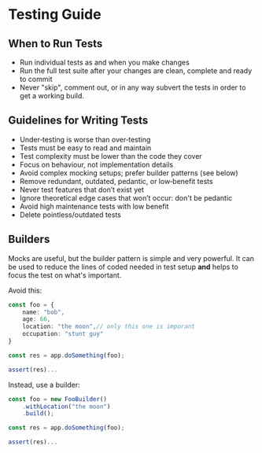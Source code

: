 # Testing Guide

## When to Run Tests

- Run individual tests as and when you make changes
- Run the full test suite after your changes are clean, complete and ready to commit
- Never "skip", comment out, or in any way subvert the tests in order to get a working build.

## Guidelines for Writing Tests

- Under‑testing is worse than over‑testing
- Tests must be easy to read and maintain
- Test complexity must be lower than the code they cover
- Focus on behaviour, not implementation details
- Avoid complex mocking setups; prefer builder patterns (see below)
- Remove redundant, outdated, pedantic, or low‑benefit tests
- Never test features that don’t exist yet
- Ignore theoretical edge cases that won’t occur: don't be pedantic
- Avoid high maintenance tests with low benefit
- Delete pointless/outdated tests

## Builders

Mocks are useful, but the builder pattern is simple and very powerful. It can be used to reduce the lines of coded needed in test setup **and** helps to focus the test on what's important.

Avoid this:

```typescript
const foo = {
    name: "bob",
    age: 66,
    location: "the moon",// only this one is imporant
    occupation: "stunt guy"
}

const res = app.doSomething(foo);

assert(res)...
```

Instead, use a builder:
```typescript
const foo = new FooBuilder()
    .withLocation("the moon")
    .build();

const res = app.doSomething(foo);

assert(res)...
```
